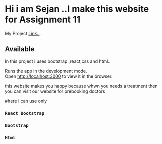 # Hi i am Sejan ..I make this website for Assignment 11

My Project [Link..](https://tourism-auth.web.app/).

## Available 

In this project i uses bootstrap ,react,css and html..



Runs the app in the development mode.\
Open [http://localhost:3000](http://localhost:3000) to view it in the browser.

this website makes you happy because whwn you needs a treatment then you can visit our website for prebooking doctors

#here i can use only
### `React Bootstrap`
### `Bootstrap`
### `Html`